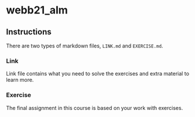 # webb21_alm

## Instructions

There are two types of markdown files, `LINK.md` and `EXERCISE.md`.

### Link

Link file contains what you need to solve the exercises and extra material to learn more.

### Exercise

The final assignment in this course is based on your work with exercises.
